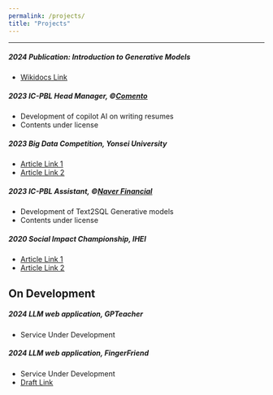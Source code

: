 ```yaml
---
permalink: /projects/
title: "Projects"
---
```


---

<section id="projects">
    <div>
        <h5>2024 Publication: Introduction to Generative Models</h5>
        <ul>
            <li><u><a href = "https://wikidocs.net/book/14271">Wikidocs Link</a></u></li>
        </ul>
        <h5>2023 IC-PBL Head Manager, ©<u><a href = "https://comento.kr/?index">Comento</a></u></h5>
        <ul>
            <li>Development of copilot AI on writing resumes</li>
            <li>Contents under license</li>
        </ul>
        <h5>2023 Big Data Competition, Yonsei University</h5>
        <ul>
            <li><u><a href = "https://biz.chosun.com/topics/topics_social/2023/08/30/S6URZ4XAOREVFNF77LT6YZJIEM/">Article Link 1</a></u></li>
            <li><u><a href = "https://www.smarttoday.co.kr/news/articleView.html?idxno=34346">Article Link 2</a></u></li>
        </ul>
        <h5>2023 IC-PBL Assistant, ©<u><a href = "https://www.naverfincorp.com/">Naver Financial</a></u></h5>
        <ul>
            <li>Development of Text2SQL Generative models</li>
            <li>Contents under license</li>
        </ul>
        <h5>2020 Social Impact Championship, IHEI</h5>
        <ul>
            <li><u><a href = "https://m.dhnews.co.kr/news/view/179520740186706">Article Link 1</a></u></li>
            <li><u><a href = "https://www.eroun.net/news/articleView.html?idxno=10223">Article Link 2</a></u></li>
        </ul>
    </div>
</section>

## On Development

<section>
    <div>
        <h5>2024 LLM web application, GPTeacher</h5>
        <ul>
            <li>Service Under Development</li>
        </ul>
        <h5>2024 LLM web application, FingerFriend</h5>
        <ul>
            <li>Service Under Development</li>
            <li><u><a href = "https://github.com/a2ran/DSL-23-2-FingerFriend">Draft Link</a></u></li>
        </ul>
    </div>
</section>
